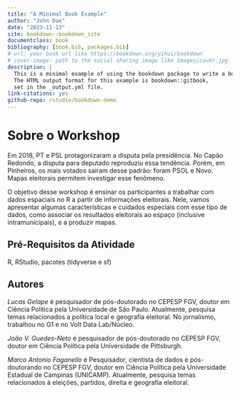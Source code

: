 ```yaml
--- 
title: "A Minimal Book Example"
author: "John Doe"
date: "2023-11-13"
site: bookdown::bookdown_site
documentclass: book
bibliography: [book.bib, packages.bib]
# url: your book url like https://bookdown.org/yihui/bookdown
# cover-image: path to the social sharing image like images/cover.jpg
description: |
  This is a minimal example of using the bookdown package to write a book.
  The HTML output format for this example is bookdown::gitbook,
  set in the _output.yml file.
link-citations: yes
github-repo: rstudio/bookdown-demo
---
```


# Sobre o Workshop

Em 2018, PT e PSL protagonizaram a disputa pela presidência. No Capão Redondo, a disputa para deputado reproduziu essa tendência. Porém, em Pinheiros, os mais votados saíram desse padrão: foram PSOL e Novo. Mapas eleitorais permitem investigar esse fenômeno.

O objetivo desse workshop é ensinar os participantes a trabalhar com dados espaciais no R a partir de informações eleitorais. Nele, vamos apresentar algumas características e cuidados especiais com esse tipo de dados, como associar os resultados eleitorais ao espaço (inclusive intramunicipais), e a produzir mapas.

## Pré-Requisitos da Atividade 

R, RStudio, pacotes (tidyverse e sf)

## Autores

*Lucas Gelape* é pesquisador de pós-doutorado no CEPESP FGV, doutor em Ciência Política pela Universidade de São Paulo. Atualmente, pesquisa temas relacionados a política local e geografia eleitoral. No jornalismo, trabalhou no G1 e no Volt Data Lab/Núcleo.

*João V. Guedes-Neto* é pesquisador de pós-doutorado no CEPESP FGV, doutor em Ciência Política pela Universidade de Pittsburgh.

*Marco Antonio Faganello* é Pesquisador, cientista de dados e pós-doutorando no CEPESP FGV, doutor em Ciência Política pela Universidade Estadual de Campinas (UNICAMP). Atualmente, pesquisa temas relacionados à eleições, partidos, direita e geografia eleitoral.




